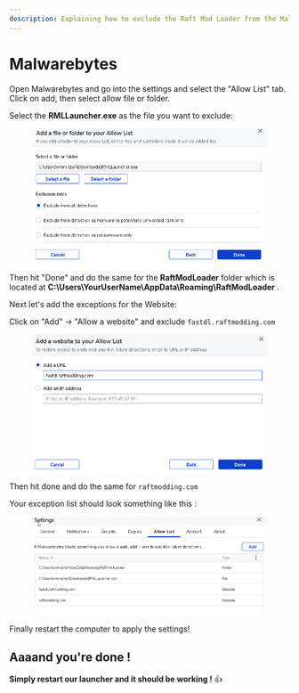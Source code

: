 ```yaml
---
description: Explaining how to exclude the Raft Mod Loader from the Malwarebytes antivirus
---
```


# Malwarebytes

Open Malwarebytes and go into the settings and select the "Allow List" tab. Click on add, then select allow file or folder.

Select the **RMLLauncher.exe** as the file you want to exclude:

<figure><img src="../../../.gitbook/assets/grafik (1) (1) (1) (1).png" alt=""><figcaption></figcaption></figure>

Then hit "Done" and do the same for the **RaftModLoader** folder which is located at **C:\Users\YourUserName\AppData\Roaming\RaftModLoader** .

Next let's add the exceptions for the Website:

Click on "Add" -> "Allow a website" and exclude `fastdl.raftmodding.com`

<figure><img src="../../../.gitbook/assets/grafik (2) (1) (1) (1).png" alt=""><figcaption></figcaption></figure>

Then hit done and do the same for `raftmodding.com`&#x20;

Your exception list should look something like this :&#x20;

<figure><img src="../../../.gitbook/assets/grafik (3) (1) (1) (1).png" alt=""><figcaption></figcaption></figure>

Finally restart the computer to apply the settings!

## Aaaand you're done !

**Simply restart our launcher and it should be working !** :thumbsup:

